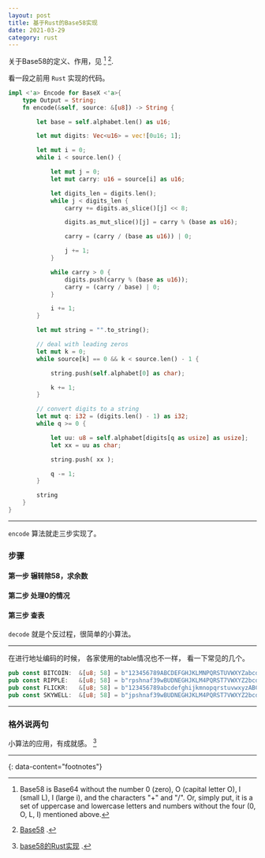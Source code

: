```yaml
---
layout: post
title: 基于Rust的Base58实现
date: 2021-03-29
category: rust
---
```


关于Base58的定义、作用，见 [^1] [^2].  

看一段之前用 `Rust` 实现的代码。  
```rust
impl <'a> Encode for BaseX <'a>{
    type Output = String;
    fn encode(&self, source: &[u8]) -> String {

        let base = self.alphabet.len() as u16;

        let mut digits: Vec<u16> = vec![0u16; 1];

        let mut i = 0;
        while i < source.len() {

            let mut j = 0;
            let mut carry: u16 = source[i] as u16;

            let digits_len = digits.len();
            while j < digits_len {
                carry += digits.as_slice()[j] << 8;

                digits.as_mut_slice()[j] = carry % (base as u16);

                carry = (carry / (base as u16)) | 0;

                j += 1;
            }

            while carry > 0 {
                digits.push(carry % (base as u16));
                carry = (carry / base) | 0;
            }

            i += 1;
        }

        let mut string = "".to_string();

        // deal with leading zeros
        let mut k = 0;
        while source[k] == 0 && k < source.len() - 1 {

            string.push(self.alphabet[0] as char);

            k += 1;
        }

        // convert digits to a string
        let mut q: i32 = (digits.len() - 1) as i32;
        while q >= 0 {

            let uu: u8 = self.alphabet[digits[q as usize] as usize];
            let xx = uu as char;

            string.push( xx );

            q -= 1;
        }

        string
    }
}
```

*** 

`encode` 算法就走三步实现了。  

### 步骤
#### 第一步 辗转除58，求余数
#### 第二步 处理0的情况
#### 第三步 查表

`decode` 就是个反过程，很简单的小算法。  

*** 

在进行地址编码的时候， 各家使用的table情况也不一样， 看一下常见的几个。  
```rust
pub const BITCOIN:  &[u8; 58] = b"123456789ABCDEFGHJKLMNPQRSTUVWXYZabcdefghijkmnopqrstuvwxyz";
pub const RIPPLE:   &[u8; 58] = b"rpshnaf39wBUDNEGHJKLM4PQRST7VWXYZ2bcdeCg65jkm8oFqi1tuvAxyz";
pub const FLICKR:   &[u8; 58] = b"123456789abcdefghijkmnopqrstuvwxyzABCDEFGHJKLMNPQRSTUVWXYZ";
pub const SKYWELL:  &[u8; 58] = b"jpshnaf39wBUDNEGHJKLM4PQRST7VWXYZ2bcdeCg65rkm8oFqi1tuvAxyz";
```

*** 

### 格外说两句
小算法的应用，有成就感。 [^3]

---
{: data-content="footnotes"}

[^1]: Base58 is Base64 without the number 0 (zero), O (capital letter O), l (small L), I (large i), and the characters "\+" and "/". Or, simply put, it is a set of uppercase and lowercase letters and numbers without the four (0, O, L, I) mentioned above.  
[^2]: [Base58](https://en.bitcoinwiki.org/wiki/Base58)  .  
[^3]: [base58的Rust实现](https://github.com/zTgx/basex-rs)  . 